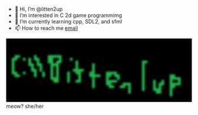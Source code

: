 - 👋 Hi, I’m @litten2up
- 👀 I’m interested in C 2d game programmimg
- 🌱 I’m currently learning cpp, SDL2, and sfml
- 📫 How to reach me [email](mailtp://seant9140@gmail.com)

<!---
litten2up/litten2up is a ✨ special ✨ repository because its `README.md` (this file) appears on your GitHub profile.
You can click the Preview link to take a look at your changes.
--->
![bittenlogo](bitten-1.jpg)
meow? she/her
